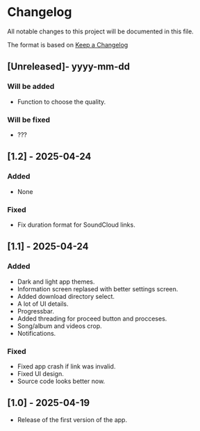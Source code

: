 # Changelog

All notable changes to this project will be documented in this file.

The format is based on [Keep a Changelog](https://keepachangelog.com/en/1.1.0/)

## [Unreleased]- yyyy-mm-dd

### Will be added

- Function to choose the quality.

### Will be fixed

- ???


## [1.2] - 2025-04-24

### Added

- None

### Fixed

- Fix duration format for SoundCloud links.


## [1.1] - 2025-04-24

### Added

- Dark and light app themes.
- Information screen replased with better settings screen.
- Added download directory select.
- A lot of UI details.
- Progressbar.
- Added threading for proceed button and procceses.
- Song/album and videos crop.
- Notifications.

### Fixed

- Fixed app crash if link was invalid.
- Fixed UI design.
- Source code looks better now.


## [1.0] - 2025-04-19

- Release of the first version of the app.
